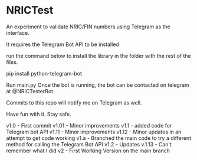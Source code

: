 # NRICTest

An experiment to validate NRIC/FIN numbers using Telegram as the interface.

It requires the Telegram Bot API to be installed

run the command below to install the library in the folder with the rest of the files.

pip install python-telegram-bot

Run main.py
Once the bot is running, the bot can be contacted on telegram at @NRICTesterBot

Commits to this repo will notify me on Telegram as well.

Have fun with it. Stay safe.

v1.0 - First commit
v1.01 - Minor improvements
v1.1 - added code for Telegram bot API
v1.11 - Minor improvements
v1.12 - Minor updates in an attempt to get code working
v1.a - Branched the main code to try a different method for calling the Telegram Bot API
v1.2 - Updates
v.1.13 - Can't remember what I did
v2 - First Working Version on the main branch